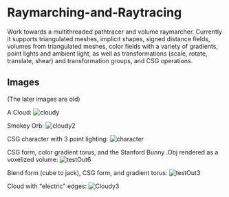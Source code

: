 # Raymarching-and-Raytracing
Work towards a multithreaded pathtracer and volume raymarcher.
Currently it supports triangulated meshes, implicit shapes, signed distance fields, volumes from triangulated meshes, color fields with a variety of gradients, point lights and ambient light, as well as transformations (scale, rotate, translate, shear) and transformation groups, and CSG operations.

## Images
(The later images are old)

A Cloud:
![cloudy](https://user-images.githubusercontent.com/44931507/224313644-822f36cb-c80f-4e58-9866-8162d7cc8ad6.png)

Smokey Orb:
![cloudy2](https://user-images.githubusercontent.com/44931507/224477289-4edd288f-493d-40ad-bfe6-b95b8adcb6be.png)

CSG character with 3 point lighting:
![character](https://user-images.githubusercontent.com/44931507/223661707-db86f988-1670-4901-b912-6c97c5af8c4e.png)

CSG form, color gradient torus, and the Stanford Bunny .Obj rendered as a voxelized volume:
![testOut6](https://user-images.githubusercontent.com/44931507/223159155-8c37e3af-7ccb-42f4-a859-b10ebd95e6a1.png)

Blend form (cube to jack), CSG form, and gradient torus:
![testOut3](https://user-images.githubusercontent.com/44931507/223159226-846ce4a0-a410-455b-987c-7a82b262be8b.png)

Cloud with "electric" edges:
![Cloudy3](https://user-images.githubusercontent.com/44931507/224477554-dfb18325-3f2b-4785-82eb-ae42eb96cb96.png)
